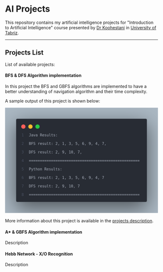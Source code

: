 # AI Projects

This repository contains my artificial intelligence projects for "Introduction to Artificial Intelligence" course presented by [Dr Koohestani](https://scholar.google.com/citations?user=_xA7MDwAAAAJ&hl=en) in [University of Tabriz](https://tabrizu.ac.ir/).

<hr>

## Projects List

List of available projects:

#### BFS & DFS Algorithm implementation

In this project the BFS and GBFS algorithms are implemented to have a better understanding of navigation algorithm and their time complexity.

A sample output of this project is shown below:

![sample output](./BFS%20%26%20DFS/result.png)

More information about this project is available in the [projects description](./BFS%20%26%20DFS/README.md).

#### A\* & GBFS Algorithm implementation

Description

#### Hebb Network - X/O Recognition

Description
